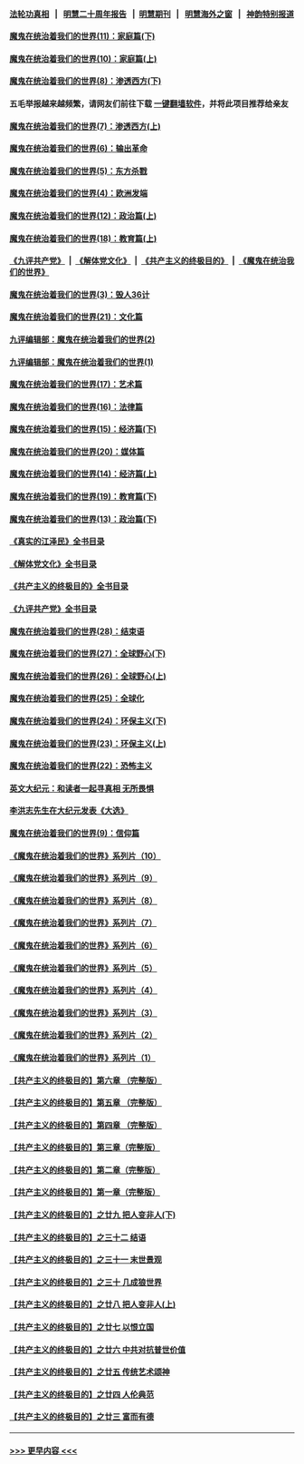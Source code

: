 #### [法轮功真相](https://github.com/gfw-breaker/truth/blob/master/README.md?t=0) &nbsp;&nbsp;|&nbsp;&nbsp; [明慧二十周年报告](https://github.com/gfw-breaker/mh-reports/blob/master/README.md?t=0) &nbsp;&nbsp;|&nbsp;&nbsp;[明慧期刊](https://github.com/gfw-breaker/mh-qikan) &nbsp;&nbsp;|&nbsp;&nbsp; [明慧海外之窗](https://github.com/gfw-breaker/mh-news/blob/master/README.md?t=0) &nbsp;&nbsp;|&nbsp;&nbsp; [神韵特别报道](https://github.com/gfw-breaker/mh-news/blob/master/shenyun.md?t=0)
#### [魔鬼在统治着我们的世界(11)：家庭篇(下)](../pages/nsc422/n10440961.md?t=12012101) 
#### [魔鬼在统治着我们的世界(10)：家庭篇(上)](../pages/nsc422/n10435448.md?t=12012101) 
#### [魔鬼在统治着我们的世界(8)：渗透西方(下)](../pages/nsc422/n10429603.md?t=12012101) 
#### 五毛举报越来越频繁，请网友们前往下载 [一键翻墙软件](https://github.com/gfw-breaker/ssr-accounts)，并将此项目推荐给亲友
#### [魔鬼在统治着我们的世界(7)：渗透西方(上)](../pages/nsc422/n10426013.md?t=12012101) 
#### [魔鬼在统治着我们的世界(6)：输出革命](../pages/nsc422/n10421536.md?t=12012101) 
#### [魔鬼在统治着我们的世界(5)：东方杀戮](../pages/nsc422/n10417707.md?t=12012101) 
#### [魔鬼在统治着我们的世界(4)：欧洲发端](../pages/nsc422/n10414890.md?t=12012101) 
#### [魔鬼在统治着我们的世界(12)：政治篇(上)](../pages/nsc422/n10444576.md?t=12012101) 
#### [魔鬼在统治着我们的世界(18)：教育篇(上)](../pages/nsc422/n10526970.md?t=12012101) 
#### [《九评共产党》](https://github.com/begood0513/9ping.md/blob/master/README.md) &nbsp;|&nbsp; [《解体党文化》](../../../../jtdwh.md/blob/master/README.md)  &nbsp;|&nbsp; [《共产主义的终极目的》](../../../../gczydzjmd.md/blob/master/README.md) &nbsp;|&nbsp; [《魔鬼在统治我们的世界》](../../../../mgztzwmdsj.md/blob/master/README.md) 
#### [魔鬼在统治着我们的世界(3)：毁人36计](../pages/nsc422/n10411583.md?t=12012101) 
#### [魔鬼在统治着我们的世界(21)：文化篇](../pages/nsc422/n10597706.md?t=12012101) 
#### [九评编辑部：魔鬼在统治着我们的世界(2)](../pages/nsc422/n10410036.md?t=12012101) 
#### [九评编辑部：魔鬼在统治着我们的世界(1)](../pages/nsc422/n10406825.md?t=12012101) 
#### [魔鬼在统治着我们的世界(17)：艺术篇](../pages/nsc422/n10499093.md?t=12012101) 
#### [魔鬼在统治着我们的世界(16)：法律篇](../pages/nsc422/n10485969.md?t=12012101) 
#### [魔鬼在统治着我们的世界(15)：经济篇(下)](../pages/nsc422/n10469975.md?t=12012101) 
#### [魔鬼在统治着我们的世界(20)：媒体篇](../pages/nsc422/n10586579.md?t=12012101) 
#### [魔鬼在统治着我们的世界(14)：经济篇(上)](../pages/nsc422/n10457370.md?t=12012101) 
#### [魔鬼在统治着我们的世界(19)：教育篇(下)](../pages/nsc422/n10564808.md?t=12012101) 
#### [魔鬼在统治着我们的世界(13)：政治篇(下)](../pages/nsc422/n10448270.md?t=12012101) 
#### [《真实的江泽民》全书目录](../pages/nsc422/n13721399.md?t=12012101) 
#### [《解体党文化》全书目录](../pages/nsc422/n13721157.md?t=12012101) 
#### [《共产主义的终极目的》全书目录](../pages/nsc422/n13721048.md?t=12012101) 
#### [《九评共产党》全书目录](../pages/nsc422/n13708085.md?t=12012101) 
#### [魔鬼在统治着我们的世界(28)：结束语](../pages/nsc422/n10936246.md?t=12012101) 
#### [魔鬼在统治着我们的世界(27)：全球野心(下)](../pages/nsc422/n10928319.md?t=12012101) 
#### [魔鬼在统治着我们的世界(26)：全球野心(上)](../pages/nsc422/n10900318.md?t=12012101) 
#### [魔鬼在统治着我们的世界(25)：全球化](../pages/nsc422/n10788205.md?t=12012101) 
#### [魔鬼在统治着我们的世界(24)：环保主义(下)](../pages/nsc422/n10695307.md?t=12012101) 
#### [魔鬼在统治着我们的世界(23)：环保主义(上)](../pages/nsc422/n10688613.md?t=12012101) 
#### [魔鬼在统治着我们的世界(22)：恐怖主义](../pages/nsc422/n10614727.md?t=12012101) 
#### [英文大纪元：和读者一起寻真相 无所畏惧](../pages/nsc422/n12542027.md?t=12012101) 
#### [李洪志先生在大纪元发表《大选》](../pages/nsc422/n12534746.md?t=12012101) 
#### [魔鬼在统治着我们的世界(9)：信仰篇](../pages/nsc422/n10432159.md?t=12012101) 
#### [《魔鬼在统治着我们的世界》系列片（10）](../pages/nsc422/n12292670.md?t=12012101) 
#### [《魔鬼在统治着我们的世界》系列片（9）](../pages/nsc422/n12290859.md?t=12012101) 
#### [《魔鬼在统治着我们的世界》系列片（8）](../pages/nsc422/n12287445.md?t=12012101) 
#### [《魔鬼在统治着我们的世界》系列片（7）](../pages/nsc422/n12283425.md?t=12012101) 
#### [《魔鬼在统治着我们的世界》系列片（6）](../pages/nsc422/n12282314.md?t=12012101) 
#### [《魔鬼在统治着我们的世界》系列片（5）](../pages/nsc422/n12281419.md?t=12012101) 
#### [《魔鬼在统治着我们的世界》系列片（4）](../pages/nsc422/n12274024.md?t=12012101) 
#### [《魔鬼在统治着我们的世界》系列片（3）](../pages/nsc422/n12271322.md?t=12012101) 
#### [《魔鬼在统治着我们的世界》系列片（2）](../pages/nsc422/n12269049.md?t=12012101) 
#### [《魔鬼在统治着我们的世界》系列片（1）](../pages/nsc422/n12267575.md?t=12012101) 
#### [【共产主义的终极目的】第六章 （完整版）](../pages/nsc422/n11428913.md?t=12012101) 
#### [【共产主义的终极目的】第五章 （完整版）](../pages/nsc422/n11428912.md?t=12012101) 
#### [【共产主义的终极目的】第四章 （完整版）](../pages/nsc422/n11428907.md?t=12012101) 
#### [【共产主义的终极目的】第三章（完整版）](../pages/nsc422/n11428848.md?t=12012101) 
#### [【共产主义的终极目的】第二章（完整版）](../pages/nsc422/n11428831.md?t=12012101) 
#### [【共产主义的终极目的】第一章（完整版）](../pages/nsc422/n11417651.md?t=12012101) 
#### [【共产主义的终极目的】之廿九 把人变非人(下)](../pages/nsc422/n11344140.md?t=12012101) 
#### [【共产主义的终极目的】之三十二 结语](../pages/nsc422/n11360535.md?t=12012101) 
#### [【共产主义的终极目的】之三十一 末世景观](../pages/nsc422/n11351129.md?t=12012101) 
#### [【共产主义的终极目的】之三十 几成狼世界](../pages/nsc422/n11348280.md?t=12012101) 
#### [【共产主义的终极目的】之廿八 把人变非人(上)](../pages/nsc422/n11340492.md?t=12012101) 
#### [【共产主义的终极目的】之廿七 以恨立国](../pages/nsc422/n11336944.md?t=12012101) 
#### [【共产主义的终极目的】之廿六 中共对抗普世价值](../pages/nsc422/n11324785.md?t=12012101) 
#### [【共产主义的终极目的】之廿五 传统艺术颂神](../pages/nsc422/n11296396.md?t=12012101) 
#### [【共产主义的终极目的】之廿四 人伦典范](../pages/nsc422/n11296397.md?t=12012101) 
#### [【共产主义的终极目的】之廿三 富而有德](../pages/nsc422/n11283598.md?t=12012101) 

----
#### [ >>> 更早内容 <<< ](../indexes/nsc422-earlier.md)
